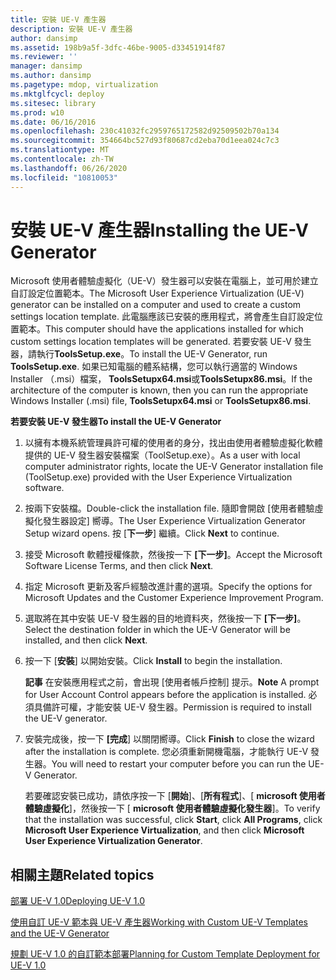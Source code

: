 ```yaml
---
title: 安裝 UE-V 產生器
description: 安裝 UE-V 產生器
author: dansimp
ms.assetid: 198b9a5f-3dfc-46be-9005-d33451914f87
ms.reviewer: ''
manager: dansimp
ms.author: dansimp
ms.pagetype: mdop, virtualization
ms.mktglfcycl: deploy
ms.sitesec: library
ms.prod: w10
ms.date: 06/16/2016
ms.openlocfilehash: 230c41032fc2959765172582d92509502b70a134
ms.sourcegitcommit: 354664bc527d93f80687cd2eba70d1eea024c7c3
ms.translationtype: MT
ms.contentlocale: zh-TW
ms.lasthandoff: 06/26/2020
ms.locfileid: "10810053"
---
```

# <span data-ttu-id="85083-103">安裝 UE-V 產生器</span><span class="sxs-lookup"><span data-stu-id="85083-103">Installing the UE-V Generator</span></span>


<span data-ttu-id="85083-104">Microsoft 使用者體驗虛擬化（UE-V）發生器可以安裝在電腦上，並可用於建立自訂設定位置範本。</span><span class="sxs-lookup"><span data-stu-id="85083-104">The Microsoft User Experience Virtualization (UE-V) generator can be installed on a computer and used to create a custom settings location template.</span></span> <span data-ttu-id="85083-105">此電腦應該已安裝的應用程式，將會產生自訂設定位置範本。</span><span class="sxs-lookup"><span data-stu-id="85083-105">This computer should have the applications installed for which custom settings location templates will be generated.</span></span> <span data-ttu-id="85083-106">若要安裝 UE-V 發生器，請執行**ToolsSetup.exe**。</span><span class="sxs-lookup"><span data-stu-id="85083-106">To install the UE-V Generator, run **ToolsSetup.exe**.</span></span> <span data-ttu-id="85083-107">如果已知電腦的體系結構，您可以執行適當的 Windows Installer （.msi）檔案， **ToolsSetupx64.msi**或**ToolsSetupx86.msi**。</span><span class="sxs-lookup"><span data-stu-id="85083-107">If the architecture of the computer is known, then you can run the appropriate Windows Installer (.msi) file, **ToolsSetupx64.msi** or **ToolsSetupx86.msi**.</span></span>

**<span data-ttu-id="85083-108">若要安裝 UE-V 發生器</span><span class="sxs-lookup"><span data-stu-id="85083-108">To install the UE-V Generator</span></span>**

1.  <span data-ttu-id="85083-109">以擁有本機系統管理員許可權的使用者的身分，找出由使用者體驗虛擬化軟體提供的 UE-V 發生器安裝檔案（ToolSetup.exe）。</span><span class="sxs-lookup"><span data-stu-id="85083-109">As a user with local computer administrator rights, locate the UE-V Generator installation file (ToolSetup.exe) provided with the User Experience Virtualization software.</span></span>

2.  <span data-ttu-id="85083-110">按兩下安裝檔。</span><span class="sxs-lookup"><span data-stu-id="85083-110">Double-click the installation file.</span></span> <span data-ttu-id="85083-111">隨即會開啟 [使用者體驗虛擬化發生器設定] 嚮導。</span><span class="sxs-lookup"><span data-stu-id="85083-111">The User Experience Virtualization Generator Setup wizard opens.</span></span> <span data-ttu-id="85083-112">按 \[**下一步**\] 繼續。</span><span class="sxs-lookup"><span data-stu-id="85083-112">Click **Next** to continue.</span></span>

3.  <span data-ttu-id="85083-113">接受 Microsoft 軟體授權條款，然後按一下 **[下一步]**。</span><span class="sxs-lookup"><span data-stu-id="85083-113">Accept the Microsoft Software License Terms, and then click **Next**.</span></span>

4.  <span data-ttu-id="85083-114">指定 Microsoft 更新及客戶經驗改進計畫的選項。</span><span class="sxs-lookup"><span data-stu-id="85083-114">Specify the options for Microsoft Updates and the Customer Experience Improvement Program.</span></span>

5.  <span data-ttu-id="85083-115">選取將在其中安裝 UE-V 發生器的目的地資料夾，然後按一下 **[下一步]**。</span><span class="sxs-lookup"><span data-stu-id="85083-115">Select the destination folder in which the UE-V Generator will be installed, and then click **Next**.</span></span>

6.  <span data-ttu-id="85083-116">按一下 [**安裝**] 以開始安裝。</span><span class="sxs-lookup"><span data-stu-id="85083-116">Click **Install** to begin the installation.</span></span>

    <span data-ttu-id="85083-117">**記事** 在安裝應用程式之前，會出現 [使用者帳戶控制] 提示。</span><span class="sxs-lookup"><span data-stu-id="85083-117">**Note** A prompt for User Account Control appears before the application is installed.</span></span> <span data-ttu-id="85083-118">必須具備許可權，才能安裝 UE-V 發生器。</span><span class="sxs-lookup"><span data-stu-id="85083-118">Permission is required to install the UE-V generator.</span></span>

     

7.  <span data-ttu-id="85083-119">安裝完成後，按一下 **[完成**] 以關閉嚮導。</span><span class="sxs-lookup"><span data-stu-id="85083-119">Click **Finish** to close the wizard after the installation is complete.</span></span> <span data-ttu-id="85083-120">您必須重新開機電腦，才能執行 UE-V 發生器。</span><span class="sxs-lookup"><span data-stu-id="85083-120">You will need to restart your computer before you can run the UE-V Generator.</span></span>

    <span data-ttu-id="85083-121">若要確認安裝已成功，請依序按一下 [**開始**]、[**所有程式**]、[ **microsoft 使用者體驗虛擬化**]，然後按一下 [ **microsoft 使用者體驗虛擬化發生器**]。</span><span class="sxs-lookup"><span data-stu-id="85083-121">To verify that the installation was successful, click **Start**, click **All Programs**, click **Microsoft User Experience Virtualization**, and then click **Microsoft User Experience Virtualization Generator**.</span></span>

## <span data-ttu-id="85083-122">相關主題</span><span class="sxs-lookup"><span data-stu-id="85083-122">Related topics</span></span>


[<span data-ttu-id="85083-123">部署 UE-V 1.0</span><span class="sxs-lookup"><span data-stu-id="85083-123">Deploying UE-V 1.0</span></span>](deploying-ue-v-10.md)

[<span data-ttu-id="85083-124">使用自訂 UE-V 範本與 UE-V 產生器</span><span class="sxs-lookup"><span data-stu-id="85083-124">Working with Custom UE-V Templates and the UE-V Generator</span></span>](working-with-custom-ue-v-templates-and-the-ue-v-generator.md)

[<span data-ttu-id="85083-125">規劃 UE-V 1.0 的自訂範本部署</span><span class="sxs-lookup"><span data-stu-id="85083-125">Planning for Custom Template Deployment for UE-V 1.0</span></span>](planning-for-custom-template-deployment-for-ue-v-10.md)

 

 





